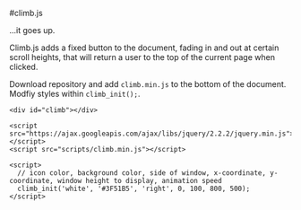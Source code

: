 #climb.js

...it goes up.

Climb.js adds a fixed button to the document, fading in and out at certain scroll heights, that will return a user to the top of the current page when clicked.

Download repository and add `climb.min.js` to the bottom of the document. Modfiy styles within `climb_init();`.
    
    <div id="climb"></div>

    <script src="https://ajax.googleapis.com/ajax/libs/jquery/2.2.2/jquery.min.js"></script>
    <script src="scripts/climb.min.js"></script>

    <script>
      // icon color, background color, side of window, x-coordinate, y-coordinate, window height to display, animation speed
      climb_init('white', '#3F51B5', 'right', 0, 100, 800, 500);
    </script>
